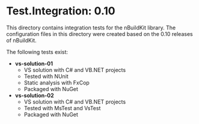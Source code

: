 # Test.Integration: 0.10

This directory contains integration tests for the nBuildKit library. The configuration files in this directory were created
based on the 0.10 releases of nBuildKit.

The following tests exist:

* **vs-solution-01**
  * VS solution with C# and VB.NET projects
  * Tested with NUnit
  * Static analysis with FxCop
  * Packaged with NuGet
* **vs-solution-02**
  * VS solution with C# and VB.NET projects
  * Tested with MsTest and VsTest
  * Packaged with NuGet
